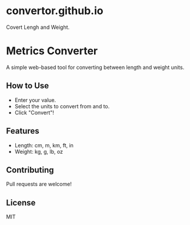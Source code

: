 # convertor.github.io
Covert Lengh and Weight.

# Metrics Converter

A simple web-based tool for converting between length and weight units.

## How to Use
- Enter your value.
- Select the units to convert from and to.
- Click "Convert"!

## Features
- Length: cm, m, km, ft, in
- Weight: kg, g, lb, oz

## Contributing
Pull requests are welcome!

## License
MIT
